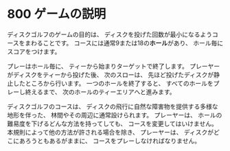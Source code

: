 # 800 ゲームの説明

ディスクゴルフのゲームの目的は、
ディスクを投げた回数が最小になるようコースをまわることです。
コースには通常9または18の**ホール**があり、
ホール毎にスコアをつけます。

プレーはホール毎に、
ティーから始まりターゲットで終了します。
プレーヤーがディスクをティーから投げた後、
次のスローは、
先ほど投げたディスクが静止したところから行います。
一つのホールを終了すると、
すべてのホールをプレーし終えるまで、
次のホールのティーエリアへと進みます。

ディスクゴルフのコースは、
ディスクの飛行に自然な障害物を提供する多様な地形を伴った、
林間やその周辺に通常設けられます。
プレーヤーは、
ホールの難易度を下げるどんな方法を持ってしても、
コースを変更してはいけません。
本規則によって他の方法が許される場合を除き、
プレーヤーは、
ディスクがどこにあろうともあるがままに、
コースをプレーしなければなりません。
